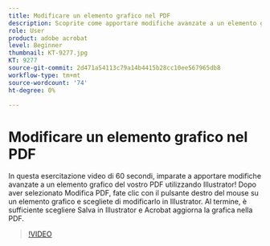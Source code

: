 ```yaml
---
title: Modificare un elemento grafico nel PDF
description: Scoprite come apportare modifiche avanzate a un elemento grafico del vostro PDF con Illustrator
role: User
product: adobe acrobat
level: Beginner
thumbnail: KT-9277.jpg
KT: 9277
source-git-commit: 2d471a54113c79a14b4415b28cc10ee567965db8
workflow-type: tm+mt
source-wordcount: '74'
ht-degree: 0%

---
```


# Modificare un elemento grafico nel PDF

In questa esercitazione video di 60 secondi, imparate a apportare modifiche avanzate a un elemento grafico del vostro PDF utilizzando Illustrator! Dopo aver selezionato Modifica PDF, fate clic con il pulsante destro del mouse su un elemento grafico e scegliete di modificarlo in Illustrator. Al termine, è sufficiente scegliere Salva in Illustrator e Acrobat aggiorna la grafica nella PDF.

>[!VIDEO](https://video.tv.adobe.com/v/338277?hidetitle=true)

